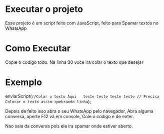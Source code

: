 ﻿# Executar o projeto

Esse projeto é um script feito com JavaScript, feito para Spamar textos no WhatsApp

# Como Executar

Copie o codigo todo. Na linha 30 voce ira colar o texto que desejar

# Exemplo

enviarScript(`
//Colar o texto Aqui  
    teste
    teste
    teste
    teste
// Precisa Colocar o texto assim quebrando linha
`);

Depois de feito isso abra o seu WhatsApp pelo navegador, Abra alguma conversa, aperte F12 vá em console, Cole o codigo e de enter.

Nao saia da conversa pois ele ira spamar onde estiver aberto.
